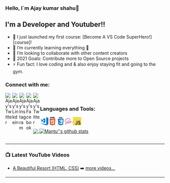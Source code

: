 ### Hello, I`m Ajay kumar shahu👋
## I'm a Developer and Youtuber!!

- 🔭 I just launched my first course: [Become A VS Code SuperHero!][course]!
- 🌱 I’m currently learning everything 🤣
- 👯 I’m looking to collaborate with other content creators
- 🥅 2021 Goals: Contribute more to Open Source projects
- ⚡ Fun fact: I love coding and  & also enjoy staying fit and going to the gym.

### Connect with me:

<a href="https://twitter.com/AjayKumarShahu8">
  <img align="left" alt="Ajay's Twitter" width="22px" src="https://cdn.jsdelivr.net/npm/simple-icons@v3/icons/twitter.svg" />
</a>
<a href="https://www.linkedin.com/in/ajay-kumar-shahu-462059209/">
  <img align="left" alt="Ajay's Linkdein" width="22px" src="https://cdn.jsdelivr.net/npm/simple-icons@v3/icons/linkedin.svg" />
</a>
<a href="https://www.instagram.com/a_j_a_y_s_h_a_h_64/">
  <img align="left" alt="Ajay's Instagram" width="22px" src="https://cdn.jsdelivr.net/npm/simple-icons@v3/icons/instagram.svg" />
</a>
<a href="https://www.facebook.com/Ajay-Kumar-Shahu-102541401969921/">
  <img align="left" alt="Ajay's Facebook" width="22px" src="https://cdn.jsdelivr.net/npm/simple-icons@v3/icons/facebook.svg" />
</a>
<a href="https://www.youtube.com/channel/UCw3zL-kERj3zerZIG09walg">
  <img align="left" alt="Ajay's Twitter" width="22px" src="https://cdn.jsdelivr.net/npm/simple-icons@v3/icons/youtube.svg" />
</a>

<br />

### Languages and Tools:

<img align="left" alt="Visual Studio Code" width="26px" color="white" src="https://raw.githubusercontent.com/github/explore/80688e429a7d4ef2fca1e82350fe8e3517d3494d/topics/visual-studio-code/visual-studio-code.png" />
<img align="left" alt="HTML5" width="26px" src="https://raw.githubusercontent.com/github/explore/80688e429a7d4ef2fca1e82350fe8e3517d3494d/topics/html/html.png" />
<img align="left" alt="CSS3" width="26px" src="https://raw.githubusercontent.com/github/explore/80688e429a7d4ef2fca1e82350fe8e3517d3494d/topics/css/css.png" />
<img align="left" alt="Sass" width="26px" src="https://raw.githubusercontent.com/github/explore/80688e429a7d4ef2fca1e82350fe8e3517d3494d/topics/sass/sass.png" />
<img align="left" alt="JavaScript" width="26px" src="https://raw.githubusercontent.com/github/explore/80688e429a7d4ef2fca1e82350fe8e3517d3494d/topics/javascript/javascript.png" />

<br />
<br />

<a href="https://github.com/mantu1738">
  <img align="center" src="https://github-readme-stats.vercel.app/api/top-langs/?username=ajay158&theme=light&hide_langs_below=1" />
</a>


<a href="https://github.com/mantu1738">
 <img align="center" src="https://github-readme-stats.vercel.app/api?username=ajay158&show_icons=true&theme=light&line_height=27" alt="Mantu''s github stats"/>
</a>

<br />
<br />

---

### 📺 Latest YouTube Videos

- [A Beautiful Resort (HTML, CSS)](https://www.youtube.com/watch?v=sraPyMan82s)
➡️ [more videos...](https://www.youtube.com/channel/UCw3zL-kERj3zerZIG09walg)

---
[facebook]:https://www.facebook.com/Ajay-Kumar-Shahu-102541401969921/
[twitter]: https://twitter.com/AjayKumarShahu8
[youtube]: https://www.youtube.com/channel/UCw3zL-kERj3zerZIG09walg
[instagram]: https://www.instagram.com/a_j_a_y_s_h_a_h_64/
[linkedin]: https://www.linkedin.com/in/ajay-kumar-shahu-462059209/
